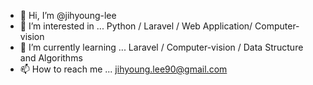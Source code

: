 - 👋 Hi, I’m @jihyoung-lee
- 👀 I’m interested in ... Python / Laravel / Web Application/ Computer-vision
- 🌱 I’m currently learning ... Laravel / Computer-vision / Data Structure and Algorithms
- 📫 How to reach me ... jihyoung.lee90@gmail.com

<!---
jihyoung-lee/jihyoung-lee is a ✨ special ✨ repository because its `README.md` (this file) appears on your GitHub profile.
You can click the Preview link to take a look at your changes.
--->
